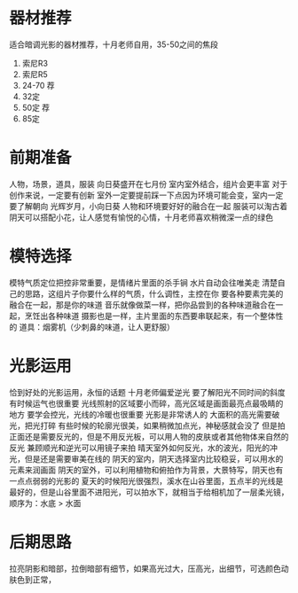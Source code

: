 # 器材推荐

适合暗调光影的器材推荐，十月老师自用，35-50之间的焦段
1. 索尼R3
2. 索尼R5
3. 24-70 荐
4. 32定
5. 50定 荐
6. 85定

# 前期准备

人物，场景，道具，服装
向日葵盛开在七月份
室内室外结合，组片会更丰富
对于创作来说，一定要有创新
室外一定要提前踩一下点因为环境可能会变，室内一定要了解朝向
光辉岁月，小向日葵
人物和环境要好好的融合在一起
服装可以淘古着
阴天可以搭配小花，让人感觉有愉悦的心情，十月老师喜欢稍微深一点的绿色

# 模特选择

模特气质定位把控非常重要，是情绪片里面的杀手锏
水片自动会往唯美走
清楚自己的思路，这组片子你要什么样的气质，什么调性，主控在你
要各种要素完美的融合在一起，那是你的味道
音乐就像做菜一样，把你品尝到的各种味道融合在一起，烹饪出各种味道
摄影也是一样，主片里面的东西要串联起来，有一个整体性的
道具：烟雾机（少刺鼻的味道，让人更舒服）

# 光影运用

恰到好处的光影运用，永恒的话题
十月老师偏爱逆光
要了解阳光不同时间的斜度
有时候运气也很重要
光线照射的区域要小而碎，高光区域是画面最亮点最吸睛的地方
要学会控光，光线的冷暖也很重要
光影是非常诱人的
大面积的高光需要破光，把光打碎
有些时候的轮廓光很美，如果稍微加点光，神秘感就会没了
但是拍正面还是需要反光的，但是不用反光板，可以用人物的皮肤或者其他物体来自然的反光
兼顾顺光和逆光可以用镜子来拍
晴天室外如何反光，水的波光，阳光的冲光，但是还是需要审美在线的
阴天的室内，阴天选择室内比较稳妥，可以用水的元素来润画面
阴天的室外，可以利用植物和俯拍作为背景，大景特写，阴天也有一点点弱弱的光影的
夏天的时候阳光很强烈，溪水在山谷里面，五点半的光线是最好的，但是山谷里面不进阳光，可以拍水下，就相当于给相机加了一层柔光镜，顺序为：水底 > 水面

# 后期思路

拉亮阴影和暗部，拉倒暗部有细节，如果高光过大，压高光，出细节，可选颜色动肤色到正常，